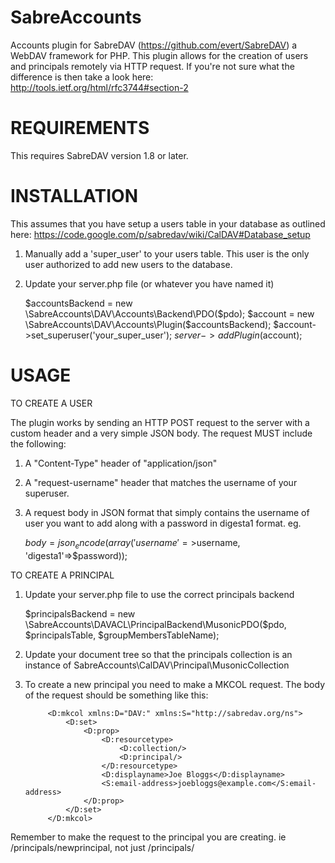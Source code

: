 SabreAccounts
=============

Accounts plugin for SabreDAV (https://github.com/evert/SabreDAV) a WebDAV framework for PHP. 
This plugin allows for the creation of users and principals remotely via HTTP request.
If you're not sure what the difference is then take a look here:
http://tools.ietf.org/html/rfc3744#section-2

REQUIREMENTS
============

This requires SabreDAV version 1.8 or later.

INSTALLATION
============

This assumes that you have setup a users table in your database as outlined here:
https://code.google.com/p/sabredav/wiki/CalDAV#Database_setup

1) Manually add a 'super_user' to your users table. This user is the only user authorized to add new users to the database.

2) Update your server.php file (or whatever you have named it)

    $accountsBackend = new \SabreAccounts\DAV\Accounts\Backend\PDO($pdo);
    $account = new \SabreAccounts\DAV\Accounts\Plugin($accountsBackend);
    $account->set_superuser('your_super_user');
    $server->addPlugin($account);

USAGE
=====

TO CREATE A USER

The plugin works by sending an HTTP POST request to the server with a custom header and a very simple JSON body.
The request MUST include the following:

1) A "Content-Type" header of "application/json"

2) A "request-username" header that matches the username of your superuser.

3) A request body in JSON format that simply contains the username of user you want to add along with a password in digesta1
format. eg.

    $body = json_encode(array('username'=>$username, 'digesta1'=>$password));
    
TO CREATE A PRINCIPAL

1) Update your server.php file to use the correct principals backend 

    $principalsBackend = new \SabreAccounts\DAVACL\PrincipalBackend\MusonicPDO($pdo, $principalsTable, $groupMembersTableName);

2) Update your document tree so that the principals collection is an instance of SabreAccounts\CalDAV\Principal\MusonicCollection

3) To create a new principal you need to make a MKCOL request. The body of the request should be something like this:

    <?xml version="1.0" encoding="utf-8" ?>
            <D:mkcol xmlns:D="DAV:" xmlns:S="http://sabredav.org/ns">
                <D:set>
                    <D:prop>
                        <D:resourcetype>
                            <D:collection/>
                            <D:principal/>
                        </D:resourcetype>
                        <D:displayname>Joe Bloggs</D:displayname>
                        <S:email-address>joebloggs@example.com</S:email-address>
                    </D:prop>
                </D:set>
            </D:mkcol>
            
Remember to make the request to the principal you are creating. ie /principals/newprincipal, not just /principals/


